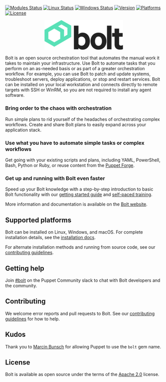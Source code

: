 [![Modules Status](https://github.com/puppetlabs/bolt/workflows/Modules/badge.svg?branch=master)](https://github.com/puppetlabs/bolt/actions)
[![Linux Status](https://github.com/puppetlabs/bolt/workflows/Linux/badge.svg?branch=master)](https://github.com/puppetlabs/bolt/actions)
[![Windows Status](https://github.com/puppetlabs/bolt/workflows/Windows/badge.svg?branch=master)](https://github.com/puppetlabs/bolt/actions)
[![Version](https://img.shields.io/github/v/tag/puppetlabs/bolt?label=version)](./CHANGELOG.md)
[![Platforms](https://img.shields.io/badge/platforms-linux%20%7C%20windows%20%7C%20macos-lightgrey)](./documentation/bolt_installing.md)
[![License](https://img.shields.io/github/license/puppetlabs/bolt)](./LICENSE)

<p align="center">
  <img src="resources/bolt-logo-dark.png" width="50%" alt="bolt logo"/>
</p>

Bolt is an open source orchestration tool that automates the manual work it takes to maintain your infrastructure. Use Bolt to automate tasks that you perform on an as-needed basis or as part of a greater orchestration workflow. For example, you can use Bolt to patch and update systems, troubleshoot servers, deploy applications, or stop and restart services. Bolt can be installed on your local workstation and connects directly to remote targets with SSH or WinRM, so you are not required to install any agent software.

### Bring order to the chaos with orchestration

Run simple plans to rid yourself of the headaches of orchestrating complex workflows. Create and share Bolt plans to easily expand across your application stack.

### Use what you have to automate simple tasks or complex workflows

Get going with your existing scripts and plans, including YAML, PowerShell, Bash, Python or Ruby, or reuse content from the [Puppet Forge](https://forge.puppet.com).

### Get up and running with Bolt even faster

Speed up your Bolt knowledge with a step-by-step introduction to basic Bolt functionality with our [getting started guide](http://bolt.guide) and [self-paced training](https://puppet.com/learning-training/kits/intro-to-bolt).

More information and documentation is available on the [Bolt website](https://puppet.com/docs/bolt/latest/bolt.html).

## Supported platforms

Bolt can be installed on Linux, Windows, and macOS. For complete installation details, see the [installation docs](./documentation/bolt_installing.md).

For alternate installation methods and running from source code, see our [contributing guidelines](https://github.com/puppetlabs/bolt/blob/master/CONTRIBUTING.md).

## Getting help

Join [#bolt](https://slack.puppet.com/) on the Puppet Community slack to chat with Bolt developers and the community.

## Contributing

We welcome error reports and pull requests to Bolt. See our [contributing guidelines](./CONTRIBUTING.md) for how to help.

## Kudos

Thank you to [Marcin Bunsch](https://github.com/marcinbunsch) for allowing Puppet to use the `bolt` gem name.

## License

Bolt is available as open source under the terms of the [Apache 2.0](https://www.apache.org/licenses/LICENSE-2.0) license.

